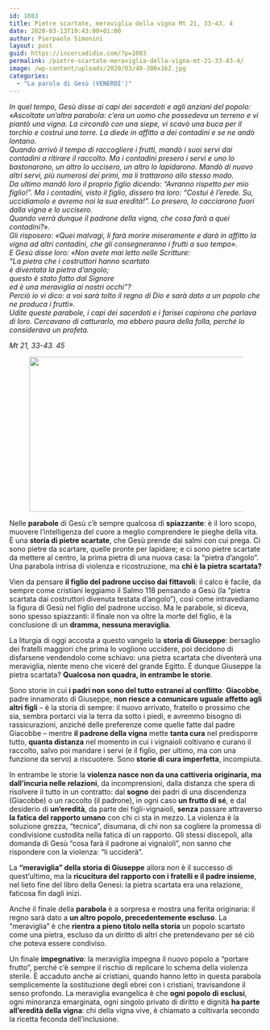 ```yaml
---
id: 1083
title: Pietre scartate, meraviglia della vigna Mt 21, 33-43. 4
date: 2020-03-13T19:43:00+01:00
author: Pierpaolo Simonini
layout: post
guid: https://incercadidio.com/?p=1083
permalink: /pietre-scartate-meraviglia-della-vigna-mt-21-33-43-4/
image: /wp-content/uploads/2020/03/40-300x162.jpg
categories:
  - "La parola di Gesù (VENERDI')"
---
```

_In quel tempo, Gesù disse ai capi dei sacerdoti e agli anziani del popolo:  
«Ascoltate un&#8217;altra parabola: c&#8217;era un uomo che possedeva un terreno e vi piantò una vigna. La circondò con una siepe, vi scavò una buca per il torchio e costruì una torre. La diede in affitto a dei contadini e se ne andò lontano.  
Quando arrivò il tempo di raccogliere i frutti, mandò i suoi servi dai contadini a ritirare il raccolto. Ma i contadini presero i servi e uno lo bastonarono, un altro lo uccisero, un altro lo lapidarono. Mandò di nuovo altri servi, più numerosi dei primi, ma li trattarono allo stesso modo.  
Da ultimo mandò loro il proprio figlio dicendo: &#8220;Avranno rispetto per mio figlio!&#8221;. Ma i contadini, visto il figlio, dissero tra loro: &#8220;Costui è l&#8217;erede. Su, uccidiamolo e avremo noi la sua eredità!&#8221;. Lo presero, lo cacciarono fuori dalla vigna e lo uccisero.  
Quando verrà dunque il padrone della vigna, che cosa farà a quei contadini?».  
Gli risposero: «Quei malvagi, li farà morire miseramente e darà in affitto la vigna ad altri contadini, che gli consegneranno i frutti a suo tempo».  
E Gesù disse loro: «Non avete mai letto nelle Scritture:  
&#8220;La pietra che i costruttori hanno scartato  
è diventata la pietra d&#8217;angolo;  
questo è stato fatto dal Signore  
ed è una meraviglia ai nostri occhi&#8221;?  
Perciò io vi dico: a voi sarà tolto il regno di Dio e sarà dato a un popolo che ne produca i frutti».  
Udite queste parabole, i capi dei sacerdoti e i farisei capirono che parlava di loro. Cercavano di catturarlo, ma ebbero paura della folla, perché lo considerava un profeta._

<p class="has-text-align-right">
  <em>Mt 21, 33-43. 45</em>
</p><figure class="wp-block-image size-large is-resized">

<img src="https://incercadidio.com/wp-content/uploads/2020/03/41.jpg" alt="" class="wp-image-1085" width="580" height="307" srcset="https://incercadidio.com/wp-content/uploads/2020/03/41.jpg 401w, https://incercadidio.com/wp-content/uploads/2020/03/41-300x159.jpg 300w" sizes="(max-width: 580px) 100vw, 580px" /> </figure> 

Nelle **parabole** di Gesù c’è sempre qualcosa di **spiazzante**: è il loro scopo, muovere l’intelligenza del cuore a meglio comprendere le pieghe della vita. È una **storia di pietre scartate**, che Gesù prende dai salmi con cui prega. Ci sono pietre da scartare, quelle pronte per lapidare; e ci sono pietre scartate da mettere al centro, la prima pietra di una nuova casa: la “pietra d’angolo”. Una parabola intrisa di violenza e ricostruzione, ma **chi è la pietra scartata?**

Vien da pensare **il figlio del padrone ucciso dai fittavoli**: il calco è facile, da sempre come cristiani leggiamo il Salmo 118 pensando a Gesù (la “pietra scartata dai costruttori divenuta testata d’angolo”), così come intravediamo la figura di Gesù nel figlio del padrone ucciso. Ma le parabole, si diceva, sono spesso spiazzanti: il finale non va oltre la morte del figlio, è la conclusione di un **dramma, nessuna meraviglia**.

La liturgia di oggi accosta a questo vangelo la **storia di Giuseppe**: bersaglio dei fratelli maggiori che prima lo vogliono uccidere, poi decidono di disfarsene vendendolo come schiavo: una pietra scartata che diventerà una meraviglia, niente meno che viceré del grande Egitto. È dunque Giuseppe la pietra scartata? **Qualcosa non quadra, in entrambe le storie**.

Sono storie in cui **i padri non sono del tutto estranei al conflitto**: **Giacobbe**, padre innamorato di Giuseppe, **non riesce a comunicare uguale affetto agli altri figli** – è la storia di sempre: il nuovo arrivato, fratello o prossimo che sia, sembra portarci via la terra da sotto i piedi, e avremmo bisogno di rassicurazioni, anziché delle preferenze come quelle fatte dal padre Giacobbe – mentre **il padrone della vigna** mette **tanta cura** nel predisporre tutto, **quanta distanza** nel momento in cui i vignaioli coltivano e curano il raccolto, salvo poi mandare i servi (e il figlio, per ultimo, ma con una funzione da servo) a riscuotere. Sono **storie di cura imperfetta**, incompiuta.

In entrambe le storie la **violenza nasce non da una cattiveria originaria, ma dall’incuria nelle relazioni**, da incomprensioni, dalla distanza che spera di risolvere il tutto in un contratto: dal **sogno** dei padri di una discendenza (Giacobbe) o un raccolto (il padrone), in ogni caso **un frutto di sé**, e dal desiderio di **un’eredità**, da parte dei figli-vignaioli, **senza** passare attraverso **la fatica del rapporto umano** con chi ci sta in mezzo. La violenza è la soluzione grezza, “tecnica”, disumana, di chi non sa cogliere la promessa di condivisione custodita nella fatica di un rapporto. Gli stessi discepoli, alla domanda di Gesù “cosa farà il padrone ai vignaioli”, non sanno che rispondere con la violenza: “li ucciderà”.

La **“meraviglia” della storia di Giuseppe** allora non è il successo di quest’ultimo, ma la **ricucitura del rapporto con i fratelli e il padre insieme**, nel lieto fine del libro della Genesi: la pietra scartata era una relazione, faticosa fin dagli inizi.

Anche il finale della **parabola** è a sorpresa e mostra una ferita originaria: il regno sarà dato a **un altro popolo, precedentemente escluso**. La “meraviglia” è che **rientra a pieno titolo nella storia** un popolo scartato come una pietra, escluso da un diritto di altri che pretendevano per sé ciò che poteva essere condiviso. 

Un finale **impegnativo**: la meraviglia impegna il nuovo popolo a “portare frutto”, perché c’è sempre il rischio di replicare lo schema della violenza sterile. È accaduto anche ai cristiani, quando hanno letto in questa parabola semplicemente la sostituzione degli ebrei con i cristiani, travisandone il senso profondo. La meraviglia evangelica è che **ogni popolo di esclusi**, ogni minoranza emarginata, ogni singolo privato di diritto e dignità **ha parte all’eredità della vigna**: chi della vigna vive, è chiamato a coltivarla secondo la ricetta feconda dell’inclusione.